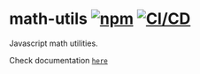 # math-utils [![npm](https://img.shields.io/npm/v/@riadh-adrani/math-utils?color=blue)](https://www.npmjs.com/package/@riadh-adrani/math-utils) [![CI/CD](https://github.com/RiadhAdrani/math-utils/actions/workflows/checks.yml/badge.svg)](https://github.com/RiadhAdrani/math-utils/actions/workflows/checks.yml)

Javascript math utilities.

Check documentation [`here`](https://riadhadrani.github.io/utility-js/math.html)
